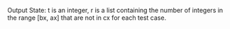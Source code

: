 Output State: t is an integer, r is a list containing the number of integers in the range [bx, ax] that are not in cx for each test case.